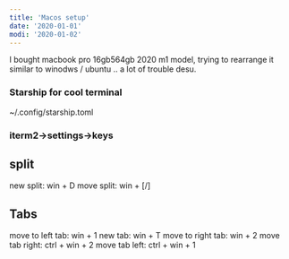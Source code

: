```yaml
---
title: 'Macos setup'
date: '2020-01-01'
modi: '2020-01-02'
---
```


I bought macbook pro 16gb564gb 2020 m1 model,
trying to rearrange it similar to winodws / ubuntu .. a lot of trouble desu.


### Starship for cool terminal
~/.config/starship.toml

### iterm2->settings->keys

## split

new split: win + D
move split: win + \[/\]

## Tabs

move to left tab: win + 1
new tab: win + T
move to right tab: win + 2
move tab right: ctrl + win + 2
move tab left: ctrl + win + 1
